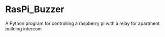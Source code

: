 # RasPi_Buzzer
A Python program for controlling a raspberry pi with a relay for apartment building intercom

